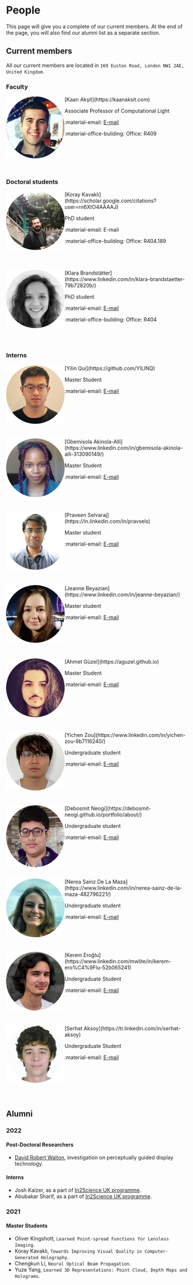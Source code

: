 # People
This page will give you a complete of our current members.
At the end of the page, you will also find our alumni list as a separate section.

## Current members
All our current members are located in `169 Euston Road, London NW1 2AE, United Kingdom`.

### Faculty


<div style="float: left; height:200px;" class="boxed">
<img align="left" src="../people/kaan_aksit.png" width="160" alt/>
</div>
[Kaan Akşit](https://kaanaksit.com)

Associate Professor of Computational Light

:material-email: [E-mail](mailto:k.aksit@ucl.ac.uk)

:material-office-building: Office: R409
<br clear="left"/>


### Doctoral students
<div style="float: left; height:200px;" class="boxed">
<img align='left' src="../people/koray_kavakli.png" width="160" alt/>
</div>
[Koray Kavaklı](https://scholar.google.com/citations?user=rn6XtO4AAAAJ)

PhD student

:material-email: E-mail

:material-office-building: Office: R404.189
<br clear="left"/>


<div style="float: left; height:200px;" class="boxed">
<img align='left' src="../people/klara_brandstatter.png" width="160" alt/>
</div>
[Klara Brandstätter](https://www.linkedin.com/in/klara-brandstaetter-79b72820b/)

PhD student

:material-email: [E-mail](mailto:k.brandstatter@ucl.ac.uk)

:material-office-building: Office: R404
<br clear="left"/>


### Interns

<div style="float: left; height:200px;" class="boxed">
<img align='left' src="../people/yilin_qu.png" width="160" alt/>
</div>
[Yilin Qui](https://github.com/YILINQ)

Master Student

:material-email: [E-mail](mailto:yilin.qu.21@ucl.ac.uk)

<br clear="left"/>


<div style="float: left; height:200px;" class="boxed">
<img align='left' src="../people/gbemisola_akinola_alli.png" width="160" alt/>
</div>
[Gbemisola Akinola-Alli](https://www.linkedin.com/in/gbemisola-akinola-alli-313090149/)

Master Student

:material-email: [E-mail](mailto:xxxxxx.akinola-alli.21@ucl.ac.uk)

<br clear="left"/>


<div style="float: left; height:200px;" class="boxed">
<img align='left' src="../people/praveen_selvaraj.png" width="160" alt/>
</div>
[Praveen Selvaraj](https://in.linkedin.com/in/pravsels)

Master student

:material-email: [E-mail](mailto:praveen.selvaraj.21@ucl.ac.uk)

<br clear="left"/>


<div style="float: left; height:200px;" class="boxed">
<img align='left' src="../people/jeanne_beyazian.png" width="160" alt/>
</div>
[Jeanne Beyazian](https://www.linkedin.com/in/jeanne-beyazian/)

Master student

:material-email: [E-mail](mailto:jeanne.beyazian.21@ucl.ac.uk)

<br clear="left"/>


<div style="float: left; height:200px;" class="boxed">
<img align='left' src="../people/ahmet_guzel.png" width="160" alt/>
</div>
[Ahmet Güzel](https://aguzel.github.io)

Master Student

:material-email: [E-mail](mailto:od20ahg@leeds.ac.uk)

<br clear="left"/>



<div style="float: left; height:200px;" class="boxed">
<img align='left' src="../people/yichen_zou.png" width="160" alt/>
</div>
[Yichen Zou](https://www.linkedin.com/in/yichen-zou-9b7116240/)

Undergraduate student

:material-email: [E-mail](mailto:18yz293@queensu.ca)

<br clear="left"/>


<div style="float: left; height:200px;" class="boxed">
<img align='left' src="../people/debosmit_neogi.png" width="160" alt/>
</div>
[Debosmit Neogi](https://debosmit-neogi.github.io/portfolio/about/)

Undergraduate student

:material-email: [E-mail](mailto:debosmit.cse@gmail.com)

<br clear="left"/>


<div style="float: left; height:200px;" class="boxed">
<img align='left' src="../people/nerea_sainz_de_la_maza_melon.png" width="160" alt/>
</div>
[Nerea Sainz De La Maza](https://www.linkedin.com/in/nerea-sainz-de-la-maza-482796221/)

Undergraduate student

:material-email: [E-mail](mailto:nerea.melon.21@ucl.ac.uk)

<br clear="left"/>

<div style="float: left; height:200px;" class="boxed">
<img align='left' src="../people/kerem_eroglu.png" width="160" alt/>
</div>
[Kerem Eroğlu](https://www.linkedin.com/mwlite/in/kerem-ero%C4%9Flu-52b065241)

Undergraduate Student

:material-email: [E-mail](mailto:keremeroglu555@gmail.com)

<br clear="left"/>


<div style="float: left; height:200px;" class="boxed">
<img align='left' src="../people/serhat_aksoy.png" width="160" alt/>
</div>
[Serhat Aksoy](https://tr.linkedin.com/in/serhat-aksoy)

Undergraduate Student

:material-email: [E-mail](mailto:aksoyse19@itu.edu.tr)

<br clear="left"/>



## Alumni

### 2022

#### Post-Doctoral Researchers
- [David Robert Walton](https://drwalton.github.io/), investigation on perceptually guided display technology.


#### Interns
- Josh Kaizer, as a part of [In2Science UK programme](https://in2scienceuk.org/).
- Abubakar Sharif, as a part of [In2Science UK programme](https://in2scienceuk.org/).


### 2021

#### Master Students
- Oliver Kingshott, `Learned Point-spread Functions for Lensless Imaging`.
- Koray Kavaklı, `Towards Improving Visual Quality in Computer-Generated Holography`.
- Chengkun Li, `Neural Optical Beam Propagation`.
- Yuze Yang, `Learned 3D Representations: Point Cloud, Depth Maps and Holograms`.

